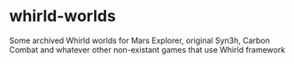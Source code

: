 # whirld-worlds
Some archived Whirld worlds for Mars Explorer, original Syn3h, Carbon Combat and whatever other non-existant games that use Whirld framework
